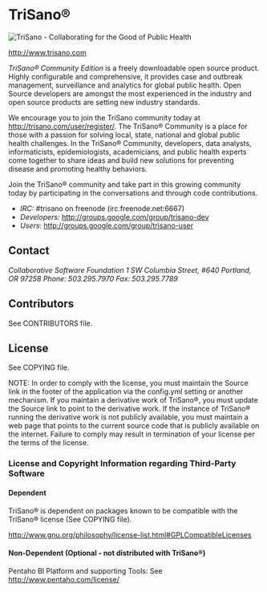 TriSano®
========

![TriSano - Collaborating for the Good of Public Health](http://www.trisano.com/mda/img/glb/logo.png "TriSano logo")

<http://www.trisano.com>

*TriSano® Community Edition* is a freely downloadable open source
product. Highly configurable and comprehensive, it provides case and
outbreak management, surveillance and analytics for global public
health. Open Source developers are amongst the most experienced in the
industry and open source products are setting new industry standards.

We encourage you to join the TriSano community today at
<http://trisano.com/user/register/>.  The TriSano® Community is a place
for those with a passion for solving local, state, national and global
public health challenges. In the TriSano® Community, developers, data
analysts, informaticists, epidemiologists, academicians, and public
health experts come together to share ideas and build new solutions
for preventing disease and promoting healthy behaviors.

Join the TriSano® community and take part in this growing community
today by participating in the conversations and through code
contributions.

* *IRC:* #trisano on freenode (irc.freenode.net:6667)
* *Developers:* <http://groups.google.com/group/trisano-dev>
* *Users:* <http://groups.google.com/group/trisano-user>

## Contact 

*Collaborative Software Foundation*
*1 SW Columbia Street, #640*
*Portland, OR 97258*
*Phone: 503.295.7970*
*Fax: 503.295.7789*

## Contributors

See CONTRIBUTORS file.

## License

See COPYING file.

NOTE: In order to comply with the license, you must maintain the Source link in the footer of the
application via the config.yml setting or another mechanism. If you maintain a derivative
work of TriSano®, you must update the Source link to point to the derivative work.
If the instance of TriSano® running the derivative work is not publicly available, you must
maintain a web page that points to the current source code that is publicly available on the
internet. Failure to comply may result in termination of your license per the terms of the license.

### License and Copyright Information regarding Third-Party Software

#### Dependent

TriSano® is dependent on packages known to be compatible with the TriSano® license (See COPYING file).

<http://www.gnu.org/philosophy/license-list.html#GPLCompatibleLicenses>

#### Non-Dependent (Optional - not distributed with TriSano®)

Pentaho BI Platform and supporting Tools: See <http://www.pentaho.com/license/>
